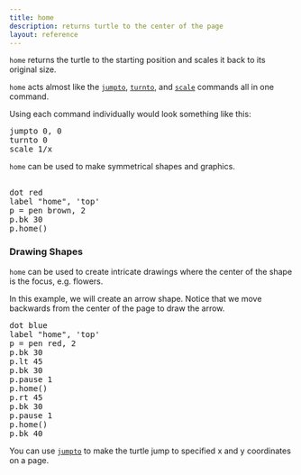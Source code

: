 ```yaml
---
title: home
description: returns turtle to the center of the page
layout: reference
---
```


<!-- any arguments in brackets? -->
`home` returns the turtle to the starting position and scales it back to its original size. 

`home` acts almost like the [`jumpto`](jumpto.html), [`turnto`](turnto.html), and [`scale`](scale.html) commands all in one command. 

Using each command individually would look something like this: 

<pre class="jumbo">
jumpto 0, 0
turnto 0
scale 1/<span data-dfn="the amount the object has already been scaled">x</span>
</pre>

`home` can be used to make symmetrical shapes and graphics.

<pre class="examp">
<span data-dfnright="draw a match">
dot red
label "home", 'top'
p = pen brown, 2
p.bk 30</span>
<span data-dfn="return home">p.home()</span>
</pre>
  
<script type="demo" height=99>
p = null
demo ->
  dot red
  label "home", 'top'
  p = pen brown, 2
  p.bk 30
  p.home()
</script>

<h3>Drawing Shapes</h3>

<code>home</code> can be used to create intricate drawings where the center of the shape is the focus, e.g. flowers. 

In this example, we will create an arrow shape. Notice that we move backwards from the center of the page to draw the arrow. 

<pre class="examp">
<span data-dfnright="draw an arrow">dot blue
label "home", 'top'
p = pen red, 2
p.bk 30
p.lt 45
p.bk 30
p.pause 1
p.home()
p.rt 45
p.bk 30
p.pause 1
p.home()
p.bk 40</span>
</pre>
  
<script type="demo" height=99>
p = null
demo ->
  dot blue
  label "home", 'top'
  p = pen red, 2
  p.lt 45
  p.bk 30
  p.pause 1
  p.home()
  p.rt 45
  p.bk 30
  p.pause 1
  p.home()
  p.bk 40
</script>

You can use [`jumpto`](jumpto.html) to make the turtle jump to specified x and y coordinates on a page.
